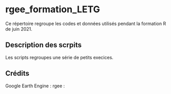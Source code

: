 # rgee_formation_LETG
Ce répertoire regroupe les codes et données utilisés pendant la formation R de juin 2021.

## Description des scrpits
Les scripts regroupes une série de petits execices. 

## Crédits

Google Earth Engine :
rgee : 

